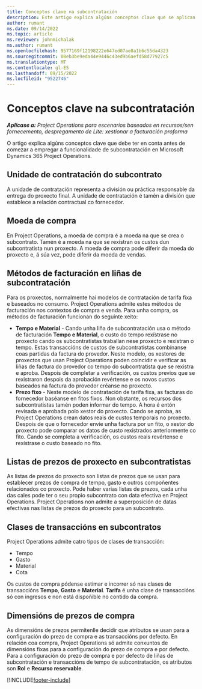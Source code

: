 ```yaml
---
title: Conceptos clave na subcontratación
description: Este artigo explica algúns conceptos clave que se aplican á subcontratación en Microsoft Dynamics 365 Project Operations.
author: rumant
ms.date: 09/14/2022
ms.topic: article
ms.reviewer: johnmichalak
ms.author: rumant
ms.openlocfilehash: 9577169f12198222e647ed07ae8a1b6c55da4323
ms.sourcegitcommit: 08eb3be9eda44e9446c43ed9b6aefd58d77927c5
ms.translationtype: MT
ms.contentlocale: gl-ES
ms.lasthandoff: 09/15/2022
ms.locfileid: "9522746"
---
```

# <a name="key-concepts-in-subcontracting"></a>Conceptos clave na subcontratación


_**Aplícase a:** Project Operations para escenarios baseados en recursos/sen fornecemento, despregamento de Lite: xestionar a facturación proforma_

O artigo explica algúns conceptos clave que debe ter en conta antes de comezar a empregar a funcionalidade de subcontratación en Microsoft Dynamics 365 Project Operations.

## <a name="contracting-unit-on-the-subcontract"></a>Unidade de contratación do subcontrato

A unidade de contratación representa a división ou práctica responsable da entrega do proxecto final. A unidade de contratación é tamén a división que establece a relación contractual co fornecedor.

## <a name="purchase-currency"></a>Moeda de compra

En Project Operations, a moeda de compra é a moeda na que se crea o subcontrato. Tamén é a moeda na que se rexistran os custos dun subcontratista nun proxecto. A moeda de compra pode diferir da moeda do proxecto e, á súa vez, pode diferir da moeda de vendas.

## <a name="billing-methods-on-subcontract-lines"></a>Métodos de facturación en liñas de subcontratación

Para os proxectos, normalmente hai modelos de contratación de tarifa fixa e baseados no consumo. Project Operations admite estes métodos de facturación nos contextos de compra e venda. Para unha compra, os métodos de facturación funcionan do seguinte xeito:

- **Tempo e Material** - Cando unha liña de subcontratación usa o método de facturación **Tempo e Material**, o custo do tempo rexístrase no proxecto cando os subcontratistas traballan nese proxecto e rexistran o tempo. Estas transaccións de custos de subcontratistas combínanse coas partidas da factura do provedor. Neste modelo, os xestores de proxectos que usan Project Operations poden coincidir e verificar as liñas de factura do provedor co tempo do subcontratista que se rexistra e aproba. Despois de completar a verificación, os custos previos que se rexistraron despois da aprobación revértense e os novos custos baseados na factura do provedor créanse no proxecto.
- **Prezo fixo** - Neste modelo de contratación de tarifa fixa, as facturas do fornecedor baséanse en fitos fixos. Non obstante, os recursos dos subcontratistas tamén poden informar do tempo. A hora é entón revisada e aprobada polo xestor do proxecto. Cando se aproba, as Project Operations crean datos reais de custos temporais no proxecto. Despois de que o fornecedor envíe unha factura por un fito, o xestor do proxecto pode comparar os datos de custo rexistrados anteriormente co fito. Cando se completa a verificación, os custos reais revértense e rexístrase o custo baseado no fito.

## <a name="project-price-lists-on-subcontracts"></a>Listas de prezos de proxecto en subcontratistas

As listas de prezos do proxecto son listas de prezos que se usan para establecer prezos de compra de tempo, gasto e outros compoñentes relacionados co proxecto. Pode haber varias listas de prezos, cada unha das cales pode ter o seu propio subcontrato con data efectiva en Project Operations. Project Operations non admite a superposición de datas efectivas nas listas de prezos do proxecto para un subcontrato.

## <a name="transaction-classes-on-subcontracts"></a>Clases de transaccións en subcontratos

Project Operations admite catro tipos de clases de transacción:

- Tempo
- Gasto
- Material
- Cota

Os custos de compra pódense estimar e incorrer só nas clases de transaccións **Tempo**, **Gasto** e **Material**. **Tarifa** é unha clase de transaccións só con ingresos e non está dispoñible no contido da compra.

## <a name="purchase-pricing-dimensions"></a>Dimensións de prezos de compra

As dimensións de prezos permítenlle decidir que atributos se usan para a configuración do prezo de compra e as transaccións por defecto. En relación coa compra, Project Operations só admite conxuntos de dimensións fixas para a configuración do prezo de compra e por defecto. Para a configuración do prezo de compra e por defecto de liñas de subcontratación e transaccións de tempo de subcontratación, os atributos son **Rol** e **Recurso reservable**.

[!INCLUDE[footer-include](../../includes/footer-banner.md)]
